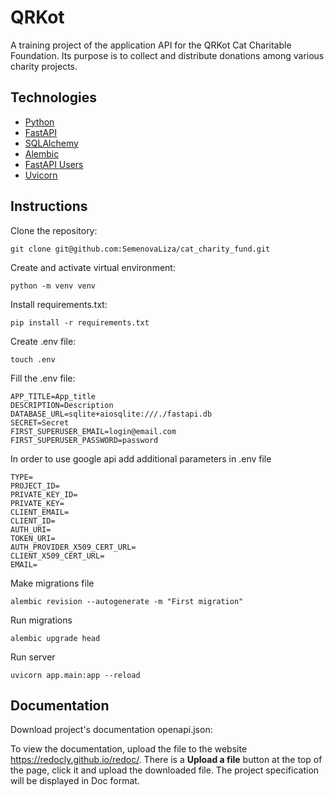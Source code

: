 # QRKot
A training project of the application API for the QRKot Cat Charitable Foundation. Its purpose is to collect and distribute donations among various charity projects.
## Technologies
- [Python](https://www.python.org/)
- [FastAPI](https://fastapi.tiangolo.com/)
- [SQLAlchemy](http://www.sqlalchemy.org/)
- [Alembic](https://alembic.sqlalchemy.org/)
- [FastAPI Users](https://fastapi-users.github.io/fastapi-users/)
- [Uvicorn](https://www.uvicorn.org/)
## Instructions
Clone the repository:
```
git clone git@github.com:SemenovaLiza/cat_charity_fund.git
```
Create and activate virtual environment:
```
python -m venv venv
```
Install requirements.txt:
```
pip install -r requirements.txt
``` 
Create .env file:
```
touch .env
```
Fill the .env file:
```
APP_TITLE=App_title
DESCRIPTION=Description
DATABASE_URL=sqlite+aiosqlite:///./fastapi.db
SECRET=Secret
FIRST_SUPERUSER_EMAIL=login@email.com
FIRST_SUPERUSER_PASSWORD=password
```
In order to use google api add additional parameters in .env file
```
TYPE=
PROJECT_ID=
PRIVATE_KEY_ID=
PRIVATE_KEY=
CLIENT_EMAIL=
CLIENT_ID=
AUTH_URI=
TOKEN_URI=
AUTH_PROVIDER_X509_CERT_URL=
CLIENT_X509_CERT_URL=
EMAIL=
```
Make migrations file
```
alembic revision --autogenerate -m "First migration" 
```
Run migrations
```
alembic upgrade head
```
Run server
```
uvicorn app.main:app --reload
```

## Documentation

Download project's documentation openapi.json:

To view the documentation, upload the file to the website https://redocly.github.io/redoc/. There is a **Upload a file** button at the top of the page, click it and upload the downloaded file. The project specification will be displayed in Doc format.
